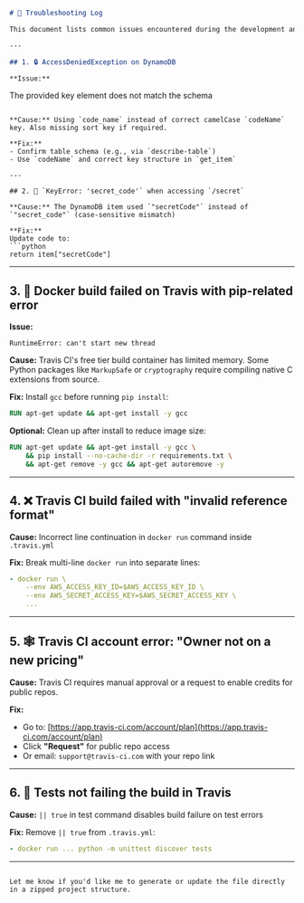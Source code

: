 ```markdown
# 🧩 Troubleshooting Log

This document lists common issues encountered during the development and CI/CD process, along with their solutions.

---

## 1. 🔒 AccessDeniedException on DynamoDB

**Issue:**
```

The provided key element does not match the schema

````

**Cause:** Using `code_name` instead of correct camelCase `codeName` key. Also missing sort key if required.

**Fix:**
- Confirm table schema (e.g., via `describe-table`)
- Use `codeName` and correct key structure in `get_item`

---

## 2. 🐍 `KeyError: 'secret_code'` when accessing `/secret`

**Cause:** The DynamoDB item used `"secretCode"` instead of `"secret_code"` (case-sensitive mismatch)

**Fix:**
Update code to:
```python
return item["secretCode"]
````

---

## 3. 🐳 Docker build failed on Travis with pip-related error

**Issue:**

```
RuntimeError: can't start new thread
```

**Cause:** Travis CI's free tier build container has limited memory. Some Python packages like `MarkupSafe` or `cryptography` require compiling native C extensions from source.

**Fix:**
Install `gcc` before running `pip install`:

```dockerfile
RUN apt-get update && apt-get install -y gcc
```

**Optional:** Clean up after install to reduce image size:

```dockerfile
RUN apt-get update && apt-get install -y gcc \
    && pip install --no-cache-dir -r requirements.txt \
    && apt-get remove -y gcc && apt-get autoremove -y
```

---

## 4. ❌ Travis CI build failed with "invalid reference format"

**Cause:** Incorrect line continuation in `docker run` command inside `.travis.yml`

**Fix:** Break multi-line `docker run` into separate lines:

```yaml
- docker run \
    --env AWS_ACCESS_KEY_ID=$AWS_ACCESS_KEY_ID \
    --env AWS_SECRET_ACCESS_KEY=$AWS_SECRET_ACCESS_KEY \
    ...
```

---

## 5. 🕸️ Travis CI account error: "Owner not on a new pricing"

**Cause:** Travis CI requires manual approval or a request to enable credits for public repos.

**Fix:**

* Go to: [https://app.travis-ci.com/account/plan](https://app.travis-ci.com/account/plan)
* Click **"Request"** for public repo access
* Or email: `support@travis-ci.com` with your repo link

---

## 6. 🧪 Tests not failing the build in Travis

**Cause:** `|| true` in test command disables build failure on test errors

**Fix:** Remove `|| true` from `.travis.yml`:

```yaml
- docker run ... python -m unittest discover tests
```

---

```

Let me know if you'd like me to generate or update the file directly in a zipped project structure.
```
